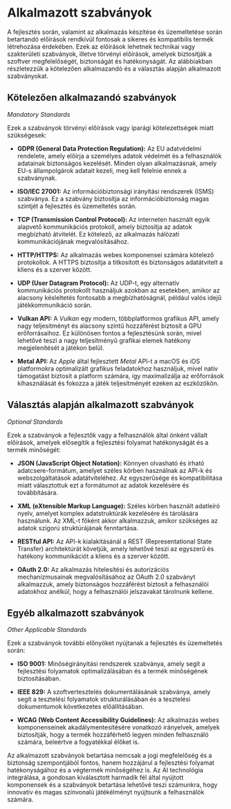 # Alkalmazott szabványok

A fejlesztés során, valamint az alkalmazás készítése és üzemeltetése során betartandó előírások
rendkívül fontosak a sikeres és kompatibilis termék létrehozása érdekében. Ezek az előírások lehetnek
technikai vagy szakterületi szabványok, illetve törvényi előírások, amelyek biztosítják a szoftver
megfelelőségét, biztonságát és hatékonyságát. Az alábbiakban részletezzük a kötelezően
alkalmazandó és a választás alapján alkalmazott szabványokat.

## Kötelezően alkalmazandó szabványok

_Mandatory Standards_

Ezek a szabványok törvényi előírások vagy iparági kötelezettségek miatt szükségesek:

- **GDPR (General Data Protection Regulation):** Az EU adatvédelmi rendelete, amely előírja a
  személyes adatok védelmét és a felhasználók adatainak biztonságos kezelését. Minden olyan
  alkalmazásnak, amely EU-s állampolgárok adatait kezeli, meg kell felelnie ennek a
  szabványnak.

- **ISO/IEC 27001:** Az információbiztonsági irányítási rendszerek (ISMS) szabványa. Ez a szabvány
  biztosítja az információbiztonság magas szintjét a fejlesztés és üzemeltetés során.

- **TCP (Transmission Control Protocol):** Az interneten használt egyik alapvető kommunikációs
  protokoll, amely biztosítja az adatok megbízható átvitelét. Ez kötelező, az alkalmazás hálózati
  kommunikációjának megvalósításához.

- **HTTP/HTTPS:** Az alkalmazás webes komponensei számára kötelező protokollok. A HTTPS
  biztosítja a titkosított és biztonságos adatátvitelt a kliens és a szerver között.

- **UDP (User Datagram Protocol):** Az UDP-t, egy alternatív kommunikációs protokollt használjuk
  azokban az esetekben, amikor az alacsony késleltetés fontosabb a megbízhatóságnál, például
  valós idejű játékkommunikáció során.

- **Vulkan API:** A _Vulkan_ egy modern, többplatformos grafikus API, amely nagy teljesítményt és
  alacsony szintű hozzáférést biztosít a GPU erőforrásaihoz. Ez különösen fontos a fejlesztésünk
  során, mivel lehetővé teszi a nagy teljesítményű grafikai elemek hatékony megjelenítését a
  játékon belül.

- **Metal API:** Az _Apple_ által fejlesztett _Metal_ API-t a macOS és iOS platformokra optimalizált
  grafikus feladatokhoz használjuk, mivel natív támogatást biztosít a platform számára, így
  maximalizálja az erőforrások kihasználását és fokozza a játék teljesítményét ezeken az
  eszközökön.

## Választás alapján alkalmazott szabványok

_Optional Standards_

Ezek a szabványok a fejlesztők vagy a felhasználók által önként vállalt előírások, amelyek elősegítik a
fejlesztési folyamat hatékonyságát és a termék minőségét:

- **JSON (JavaScript Object Notation):** Könnyen olvasható és írható adatcsere-formátum,
  amelyet széles körben használnak az API-k és webszolgáltatások adatátviteléhez. Az
  egyszerűsége és kompatibilitása miatt választottuk ezt a formátumot az adatok kezelésére és
  továbbítására.

- **XML (eXtensible Markup Language):** Széles körben használt adatleíró nyelv, amelyet komplex
  adatstruktúrák kezelésére és tárolására használunk. Az XML-t főként akkor alkalmazzuk,
  amikor szükséges az adatok szigorú struktúrájának fenntartása.

- **RESTful API:** Az API-k kialakításánál a REST (Representational State Transfer) architektúrát
  követjük, amely lehetővé teszi az egyszerű és hatékony kommunikációt a kliens és a szerver
  között.

- **OAuth 2.0:** Az alkalmazás hitelesítési és autorizációs mechanizmusainak megvalósításához az
  OAuth 2.0 szabványt alkalmazzuk, amely biztonságos hozzáférést biztosít a felhasználói
  adatokhoz anélkül, hogy a felhasználói jelszavakat tárolnunk kellene.

## Egyéb alkalmazott szabványok

_Other Applicable Standards_

Ezek a szabványok további előnyöket nyújtanak a fejlesztés és üzemeltetés során:

- **ISO 9001:** Minőségirányítási rendszerek szabványa, amely segít a fejlesztési folyamatok
  optimalizálásában és a termék minőségének biztosításában.

- **IEEE 829:** A szoftvertesztelés dokumentálásának szabványa, amely segít a tesztelési
  folyamatok strukturálásában és a tesztelési dokumentumok következetes előállításában.

- **WCAG (Web Content Accessibility Guidelines):** Az alkalmazás webes komponenseinek
  akadálymentesítésére vonatkozó irányelvek, amelyek biztosítják, hogy a termék hozzáférhető
  legyen minden felhasználó számára, beleértve a fogyatékkal élőket is.

Az alkalmazott szabványok betartása nemcsak a jogi megfelelőség és a biztonság szempontjából
fontos, hanem hozzájárul a fejlesztési folyamat hatékonyságához és a végtermék minőségéhez is. Az
AI technológia integrálása, a gondosan kiválasztott harmadik fél által nyújtott komponensek és a
szabványok betartása lehetővé teszi számunkra, hogy innovatív és magas színvonalú játékélményt
nyújtsunk a felhasználók számára.
